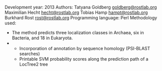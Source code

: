 Development year: 2013
Authors: Tatyana Goldberg <goldberg@rostlab.org>
         Maximilian Hecht <hecht@rostlab.org>
         Tobias Hamp <hampt@rostlab.org>
         Burkhard Rost <rost@rostlab.org>
Programming language: Perl
Methodology used: 
- The method predicts three localization classes in Archaea, six in Bacteria, and 18 in Eukaryota.
-  * Incorporation of annotation by sequence homology (PSI-BLAST searches)
   * Printable SVM probability scores along the prediction path of a LocTree2 tree
